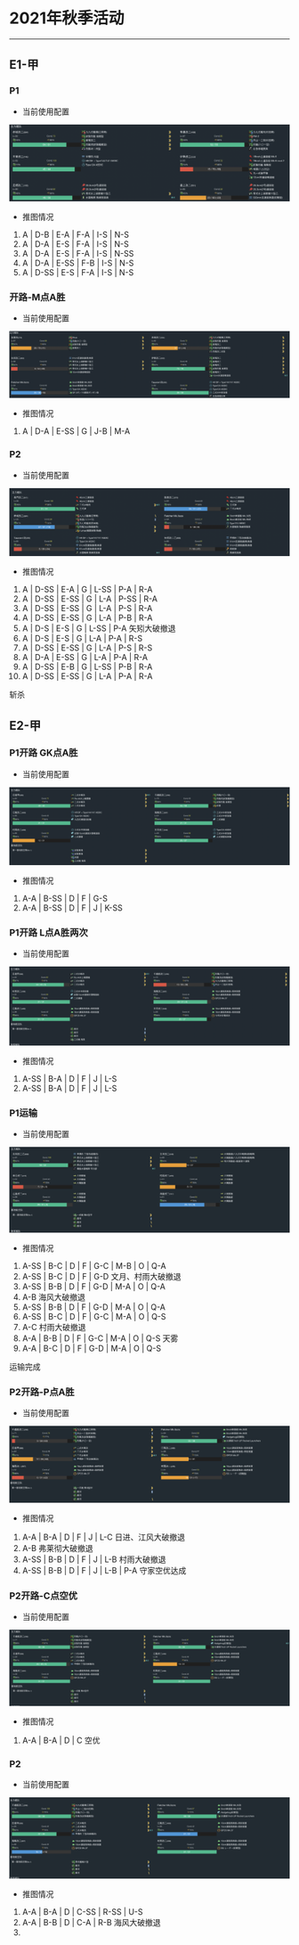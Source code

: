 # 2021年秋季活动

---

## E1-甲

### P1

- 当前使用配置

![节点](./记录相关图片/E1-P1.png)

- 推图情况

1. A | D-B  | E-A  | F-A | I-S | N-S
2. A | D-A  | E-S  | F-A | I-S | N-S
3. A | D-A  | E-S  | F-A | I-S | N-SS
4. A | D-A  | E-SS | F-B | I-S | N-S
5. A | D-SS | E-S  | F-A | I-S | N-S

### 开路-M点A胜

- 当前使用配置

![节点](./记录相关图片/E1-开路-M点A胜.png)

- 推图情况

1. A | D-A | E-SS | G | J-B | M-A

### P2

- 当前使用配置

![节点](./记录相关图片/E1-P2.png)

- 推图情况

1.  A | D-SS | E-A  | G | L-SS | P-A  | R-A
2.  A | D-SS | E-SS | G | L-A  | P-SS | R-A
3.  A | D-SS | E-SS | G | L-A  | P-S  | R-A
4.  A | D-SS | E-SS | G | L-A  | P-B  | R-A
5.  A | D-S  | E-S  | G | L-SS | P-A 矢矧大破撤退
6.  A | D-S  | E-S  | G | L-A  | P-A  | R-S
7.  A | D-SS | E-SS | G | L-A  | P-S  | R-S
8.  A | D-A  | E-SS | G | L-A  | P-A  | R-A
9.  A | D-SS | E-B  | G | L-SS | P-B  | R-A
10. A | D-SS | E-SS | G | L-A  | P-A  | R-A

斩杀

## E2-甲

### P1开路 GK点A胜


- 当前使用配置

![节点](./记录相关图片/E2-P1开路-GK点A胜.png)

- 推图情况

1. A-A | B-SS | D | F | G-S
2. A-A | B-SS | D | F | J | K-SS


### P1开路 L点A胜两次

- 当前使用配置

![节点](./记录相关图片/E2-P1开路-L点A胜两次.png)

- 推图情况

1. A-SS | B-A | D | F | J | L-S
2. A-SS | B-A | D | F | J | L-S


### P1运输

- 当前使用配置

![节点](./记录相关图片/E2-P1运输.png)

- 推图情况

1. A-SS | B-C | D | F | G-C | M-B | O | Q-A
2. A-SS | B-C | D | F | G-D 文月、村雨大破撤退
3. A-SS | B-B | D | F | G-D | M-A | O | Q-A
4. A-B 海风大破撤退
5. A-SS | B-B | D | F | G-D | M-A | O | Q-A
6. A-SS | B-C | D | F | G-C | M-A | O | Q-S
7. A-C 村雨大破撤退
8. A-A  | B-B | D | F | G-C | M-A | O | Q-S 天雾
9. A-A  | B-C | D | F | G-D | M-A | O | Q-S 

运输完成

### P2开路-P点A胜

- 当前使用配置

![节点](./记录相关图片/E2-P2开路-P点A胜.png)

- 推图情况

1. A-A  | B-A | D | F | J | L-C 日进、江风大破撤退
2. A-B 弗莱彻大破撤退
3. A-SS | B-B | D | F | J | L-B 村雨大破撤退
4. A-SS | B-B | D | F | J | L-B | P-A 守家空优达成

### P2开路-C点空优

- 当前使用配置

![节点](./记录相关图片/E2-P2开路-C点空优.png)

- 推图情况

1. A-A | B-A | D | C 空优

### P2

- 当前使用配置

![节点](./记录相关图片/E2-P2.png)

- 推图情况

1. A-A | B-A | D | C-SS | R-SS | U-S
2. A-A | B-B | D | C-A  | R-B 海风大破撤退
3. 